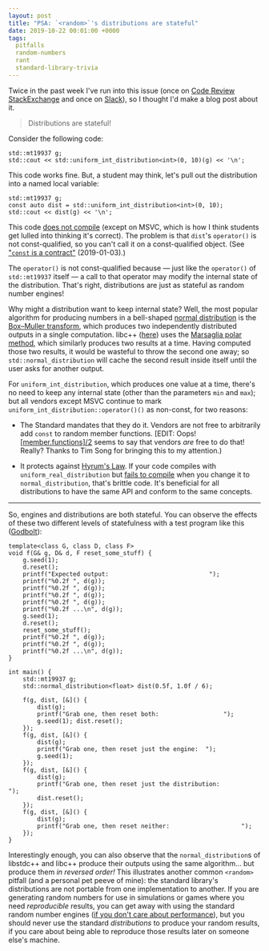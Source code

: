 ```yaml
---
layout: post
title: "PSA: `<random>`'s distributions are stateful"
date: 2019-10-22 00:01:00 +0000
tags:
  pitfalls
  random-numbers
  rant
  standard-library-trivia
---
```


Twice in the past week I've run into this issue (once on [Code Review StackExchange](https://codereview.stackexchange.com/)
and once on [Slack](https://cppalliance.org/slack/)), so I thought I'd make a blog post about it.

> Distributions are stateful!

Consider the following code:

    std::mt19937 g;
    std::cout << std::uniform_int_distribution<int>(0, 10)(g) << '\n';

This code works fine. But, a student may think, let's pull out the distribution into a named
local variable:

    std::mt19937 g;
    const auto dist = std::uniform_int_distribution<int>(0, 10);
    std::cout << dist(g) << '\n';

This code [does not compile](https://godbolt.org/z/tJmS1K) (except on MSVC, which is how I think
students get lulled into thinking it's correct). The problem is that `dist`'s `operator()` is
not const-qualified, so you can't call it on a const-qualified object.
(See ["`const` is a contract"](/blog/2019/01/03/const-is-a-contract/) (2019-01-03).)

The `operator()` is not const-qualified because — just like the `operator()` of `std::mt19937`
itself — a call to that operator may modify the internal state of the distribution.
That's right, distributions are just as stateful as random number engines!

Why might a distribution want to keep internal state? Well, the most popular algorithm for producing
numbers in a bell-shaped [normal distribution](https://en.wikipedia.org/wiki/Normal_distribution)
is the [Box–Muller transform](https://en.wikipedia.org/wiki/Box–Muller_transform), which produces
two independently distributed outputs in a single computation.
libc++ ([here](https://github.com/llvm-mirror/libcxx/blob/f6e8515214de2b9c47c0d262971c978f3667b04d/include/random#L4312-L4341))
uses the [Marsaglia polar method](https://en.wikipedia.org/wiki/Marsaglia_polar_method), which
similarly produces two results at a time. Having computed those two results, it would be wasteful
to throw the second one away; so `std::normal_distribution` will cache the second result inside
itself until the user asks for another output.

For `uniform_int_distribution`, which produces one value at a time, there's no need to keep
any internal state (other than the parameters `min` and `max`); but all vendors except MSVC
continue to mark `uniform_int_distribution::operator()()` as non-const, for two reasons:

- The Standard mandates that they do it. Vendors are not free to arbitrarily add `const`
    to random member functions. [EDIT: Oops! [[member.functions]/2](http://eel.is/c++draft/conforming#member.functions-2)
    seems to say that vendors _are_ free to do that! Really? Thanks to Tim Song for bringing
    this to my attention.)

- It protects against [Hyrum's Law](https://www.hyrumslaw.com). If your code compiles with
    `uniform_real_distribution` but [fails to compile](https://godbolt.org/z/FAWIP-) when you change
    it to `normal_distribution`, that's brittle code. It's beneficial for all distributions to have
    the same API and conform to the same concepts.

----

So, engines and distributions are both stateful.
You can observe the effects of these two different levels of statefulness with a test program
like this ([Godbolt](https://godbolt.org/z/H-1mlu)):

    template<class G, class D, class F>
    void f(G& g, D& d, F reset_some_stuff) {
        g.seed(1);
        d.reset();
        printf("Expected output:                            ");
        printf("%0.2f ", d(g));
        printf("%0.2f ", d(g));
        printf("%0.2f ", d(g));
        printf("%0.2f ", d(g));
        printf("%0.2f ...\n", d(g));
        g.seed(1);
        d.reset();
        reset_some_stuff();
        printf("%0.2f ", d(g));
        printf("%0.2f ", d(g));
        printf("%0.2f ...\n", d(g));
    }

    int main() {
        std::mt19937 g;
        std::normal_distribution<float> dist(0.5f, 1.0f / 6);

        f(g, dist, [&]() {
            dist(g);
            printf("Grab one, then reset both:                  ");
            g.seed(1); dist.reset();
        });
        f(g, dist, [&]() {
            dist(g);
            printf("Grab one, then reset just the engine:  ");
            g.seed(1);
        });
        f(g, dist, [&]() {
            dist(g);
            printf("Grab one, then reset just the distribution:           ");
            dist.reset();
        });
        f(g, dist, [&]() {
            dist(g);
            printf("Grab one, then reset neither:                    ");
        });
    }

Interestingly enough, you can also observe that the `normal_distribution`s of libstdc++ and libc++
produce their outputs using the same algorithm... but produce them _in reversed order!_ This
illustrates another common `<random>` pitfall (and a personal pet peeve of mine): the standard
library's distributions are not portable from one implementation to another. If you are generating
random numbers for use in simulations or games where you need _reproducible_ results, you can
get away with using the standard random number engines
([if you don't care about performance](https://arxiv.org/abs/1910.06437)), but you should
never use the standard _distributions_ to produce your random results, if you care about
being able to reproduce those results later on someone else's machine.
